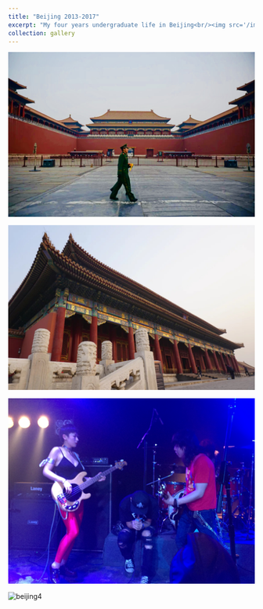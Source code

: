 ```yaml
---
title: "Beijing 2013-2017"
excerpt: "My four years undergraduate life in Beijing<br/><img src='/images/beijing/beijing1.jpeg'>"
collection: gallery
---
```


![beijing1](/images/beijing/beijing1.jpeg)

![beijing2](/images/beijing/beijing2.jpeg)

![beijing3](/images/beijing/beijing3.jpeg)

![beijing4](/images/beijing/beijing4.jpeg)